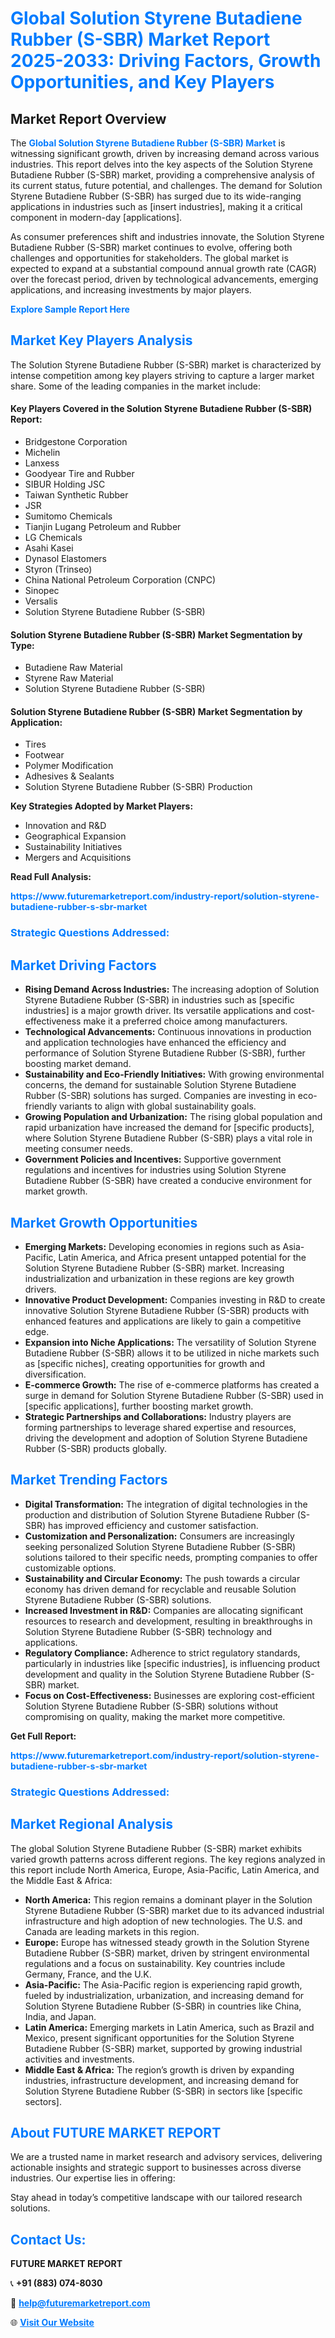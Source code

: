 <h1 style="color: #007BFF;">Global Solution Styrene Butadiene Rubber (S-SBR) Market Report 2025-2033: Driving Factors, Growth Opportunities, and Key Players</h1>

<section id="overview">
<h2>Market Report Overview</h2>
<p>The <a href="https://www.futuremarketreport.com/industry-report/solution-styrene-butadiene-rubber-s-sbr-market" style="color: #007BFF; text-decoration: none;"><strong>Global Solution Styrene Butadiene Rubber (S-SBR) Market</strong></a> is witnessing significant growth, driven by increasing demand across various industries. This report delves into the key aspects of the Solution Styrene Butadiene Rubber (S-SBR) market, providing a comprehensive analysis of its current status, future potential, and challenges. The demand for Solution Styrene Butadiene Rubber (S-SBR) has surged due to its wide-ranging applications in industries such as [insert industries], making it a critical component in modern-day [applications].</p>
<p>As consumer preferences shift and industries innovate, the Solution Styrene Butadiene Rubber (S-SBR) market continues to evolve, offering both challenges and opportunities for stakeholders. The global market is expected to expand at a substantial compound annual growth rate (CAGR) over the forecast period, driven by technological advancements, emerging applications, and increasing investments by major players.</p>
</section>

<section id="overview">
<p><a href="https://www.futuremarketreport.com/request-sample/reportId=110658" style="color: #007BFF; text-decoration: none;"><strong>Explore Sample Report Here</strong></a></p>
</section>

<section id="key-players">
<h2 style="color: #007BFF;">Market Key Players Analysis</h2>
<p>The Solution Styrene Butadiene Rubber (S-SBR) market is characterized by intense competition among key players striving to capture a larger market share. Some of the leading companies in the market include:</p>
<h4>Key Players Covered in the Solution Styrene Butadiene Rubber (S-SBR) Report:</h4>
<ul><li>Bridgestone Corporation</li><li>Michelin</li><li>Lanxess</li><li>Goodyear Tire and Rubber</li><li>SIBUR Holding JSC</li><li>Taiwan Synthetic Rubber</li><li>JSR</li><li>Sumitomo Chemicals</li><li>Tianjin Lugang Petroleum and Rubber</li><li>LG Chemicals</li><li>Asahi Kasei</li><li>Dynasol Elastomers</li><li>Styron (Trinseo)</li><li>China National Petroleum Corporation (CNPC)</li><li>Sinopec</li><li>Versalis</li><li>Solution Styrene Butadiene Rubber (S-SBR)</li></ul>
<h4>Solution Styrene Butadiene Rubber (S-SBR) Market Segmentation by Type:</h4>
<ul><li>Butadiene Raw Material</li><li>Styrene Raw Material</li><li>Solution Styrene Butadiene Rubber (S-SBR)</li></ul>

<h4>Solution Styrene Butadiene Rubber (S-SBR) Market Segmentation by Application:</h4>
<ul><li>Tires</li><li>Footwear</li><li>Polymer Modification</li><li>Adhesives &amp; Sealants</li><li>Solution Styrene Butadiene Rubber (S-SBR) Production</li></ul>
<p><strong>Key Strategies Adopted by Market Players:</strong></p>
<ul>
<li>Innovation and R&D</li>
<li>Geographical Expansion</li>
<li>Sustainability Initiatives</li>
<li>Mergers and Acquisitions</li>
</ul>
</section>

<section>
<p><strong>Read Full Analysis: </strong></p><a href="https://www.futuremarketreport.com/industry-report/solution-styrene-butadiene-rubber-s-sbr-market" style="color: #007BFF; text-decoration: none;"><strong>https://www.futuremarketreport.com/industry-report/solution-styrene-butadiene-rubber-s-sbr-market</strong></a>
<h3 style="color: #007BFF;">Strategic Questions Addressed:</h3>
</section>

<section id="driving-factors">
<h2 style="color: #007BFF;">Market Driving Factors</h2>
<ul>
<li><strong>Rising Demand Across Industries:</strong> The increasing adoption of Solution Styrene Butadiene Rubber (S-SBR) in industries such as [specific industries] is a major growth driver. Its versatile applications and cost-effectiveness make it a preferred choice among manufacturers.</li>
<li><strong>Technological Advancements:</strong> Continuous innovations in production and application technologies have enhanced the efficiency and performance of Solution Styrene Butadiene Rubber (S-SBR), further boosting market demand.</li>
<li><strong>Sustainability and Eco-Friendly Initiatives:</strong> With growing environmental concerns, the demand for sustainable Solution Styrene Butadiene Rubber (S-SBR) solutions has surged. Companies are investing in eco-friendly variants to align with global sustainability goals.</li>
<li><strong>Growing Population and Urbanization:</strong> The rising global population and rapid urbanization have increased the demand for [specific products], where Solution Styrene Butadiene Rubber (S-SBR) plays a vital role in meeting consumer needs.</li>
<li><strong>Government Policies and Incentives:</strong> Supportive government regulations and incentives for industries using Solution Styrene Butadiene Rubber (S-SBR) have created a conducive environment for market growth.</li>
</ul>
</section>

<section id="growth-opportunities">
<h2 style="color: #007BFF;">Market Growth Opportunities</h2>
<ul>
<li><strong>Emerging Markets:</strong> Developing economies in regions such as Asia-Pacific, Latin America, and Africa present untapped potential for the Solution Styrene Butadiene Rubber (S-SBR) market. Increasing industrialization and urbanization in these regions are key growth drivers.</li>
<li><strong>Innovative Product Development:</strong> Companies investing in R&D to create innovative Solution Styrene Butadiene Rubber (S-SBR) products with enhanced features and applications are likely to gain a competitive edge.</li>
<li><strong>Expansion into Niche Applications:</strong> The versatility of Solution Styrene Butadiene Rubber (S-SBR) allows it to be utilized in niche markets such as [specific niches], creating opportunities for growth and diversification.</li>
<li><strong>E-commerce Growth:</strong> The rise of e-commerce platforms has created a surge in demand for Solution Styrene Butadiene Rubber (S-SBR) used in [specific applications], further boosting market growth.</li>
<li><strong>Strategic Partnerships and Collaborations:</strong> Industry players are forming partnerships to leverage shared expertise and resources, driving the development and adoption of Solution Styrene Butadiene Rubber (S-SBR) products globally.</li>
</ul>
</section>

<section id="trending-factors">
<h2 style="color: #007BFF;">Market Trending Factors</h2>
<ul>
<li><strong>Digital Transformation:</strong> The integration of digital technologies in the production and distribution of Solution Styrene Butadiene Rubber (S-SBR) has improved efficiency and customer satisfaction.</li>
<li><strong>Customization and Personalization:</strong> Consumers are increasingly seeking personalized Solution Styrene Butadiene Rubber (S-SBR) solutions tailored to their specific needs, prompting companies to offer customizable options.</li>
<li><strong>Sustainability and Circular Economy:</strong> The push towards a circular economy has driven demand for recyclable and reusable Solution Styrene Butadiene Rubber (S-SBR) solutions.</li>
<li><strong>Increased Investment in R&D:</strong> Companies are allocating significant resources to research and development, resulting in breakthroughs in Solution Styrene Butadiene Rubber (S-SBR) technology and applications.</li>
<li><strong>Regulatory Compliance:</strong> Adherence to strict regulatory standards, particularly in industries like [specific industries], is influencing product development and quality in the Solution Styrene Butadiene Rubber (S-SBR) market.</li>
<li><strong>Focus on Cost-Effectiveness:</strong> Businesses are exploring cost-efficient Solution Styrene Butadiene Rubber (S-SBR) solutions without compromising on quality, making the market more competitive.</li>
</ul>
</section>

<section>
<p><strong>Get Full Report: </strong></p><a href="https://www.futuremarketreport.com/industry-report/solution-styrene-butadiene-rubber-s-sbr-market" style="color: #007BFF; text-decoration: none;"><strong>https://www.futuremarketreport.com/industry-report/solution-styrene-butadiene-rubber-s-sbr-market</strong></a>
<h3 style="color: #007BFF;">Strategic Questions Addressed:</h3>
</section>


<section id="regional-analysis">
<h2 style="color: #007BFF;">Market Regional Analysis</h2>
<p>The global Solution Styrene Butadiene Rubber (S-SBR) market exhibits varied growth patterns across different regions. The key regions analyzed in this report include North America, Europe, Asia-Pacific, Latin America, and the Middle East & Africa:</p>
<ul>
<li><strong>North America:</strong> This region remains a dominant player in the Solution Styrene Butadiene Rubber (S-SBR) market due to its advanced industrial infrastructure and high adoption of new technologies. The U.S. and Canada are leading markets in this region.</li>
<li><strong>Europe:</strong> Europe has witnessed steady growth in the Solution Styrene Butadiene Rubber (S-SBR) market, driven by stringent environmental regulations and a focus on sustainability. Key countries include Germany, France, and the U.K.</li>
<li><strong>Asia-Pacific:</strong> The Asia-Pacific region is experiencing rapid growth, fueled by industrialization, urbanization, and increasing demand for Solution Styrene Butadiene Rubber (S-SBR) in countries like China, India, and Japan.</li>
<li><strong>Latin America:</strong> Emerging markets in Latin America, such as Brazil and Mexico, present significant opportunities for the Solution Styrene Butadiene Rubber (S-SBR) market, supported by growing industrial activities and investments.</li>
<li><strong>Middle East & Africa:</strong> The region’s growth is driven by expanding industries, infrastructure development, and increasing demand for Solution Styrene Butadiene Rubber (S-SBR) in sectors like [specific sectors].</li>
</ul>
</section>

<footer>
<h2 style="color: #007BFF;">About FUTURE MARKET REPORT</h2>
<p>We are a trusted name in market research and advisory services, delivering actionable insights and strategic support to businesses across diverse industries. Our expertise lies in offering:</p>

<p>Stay ahead in today’s competitive landscape with our tailored research solutions.</p>

<h2 style="color: #007BFF;">Contact Us:</h2>
<p><strong>FUTURE MARKET REPORT</strong></p>
<p>📞 <strong>+91 (883) 074-8030</strong></p>
<p>📧 <strong><a href="mailto:help@futuremarketreport.com" style="color: #007BFF;">help@futuremarketreport.com</a></strong></p>
<p>🌐 <strong><a href="https://www.futuremarketreport.com/" style="color: #007BFF;">Visit Our Website</a></strong></p>
</footer>